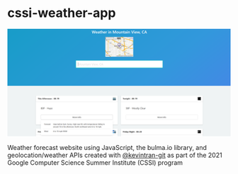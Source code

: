 # cssi-weather-app

![](preview.png)

Weather forecast website using JavaScript, the bulma.io library, and geolocation/weather APIs created with [@kevintran-git](https://github.com/kevintran-git) as part of the 2021 Google Computer Science Summer Institute (CSSI) program
